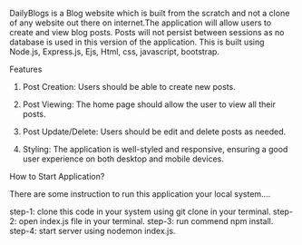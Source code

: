 DailyBlogs is a Blog website which is built from the scratch and not a clone of any website out there on internet.The application will allow users to create and view blog posts. Posts will not persist between sessions as no database is used in this version of the application. 
This is built using Node.js, Express.js, Ejs, Html, css, javascript, bootstrap.

Features
1. Post Creation: Users should be able to create new posts.

2. Post Viewing: The home page should allow the user to view all their posts.

3. Post Update/Delete: Users should be edit and delete posts as needed.

3. Styling: The application is well-styled and responsive, ensuring a good user experience on both desktop and mobile devices.

How to Start Application?

There are some instruction to run this application your local system....

step-1: clone this code in your system using git clone in your terminal.
step-2: open index.js file in your terminal.
step-3: run commend npm install.
step-4: start server using nodemon index.js.
